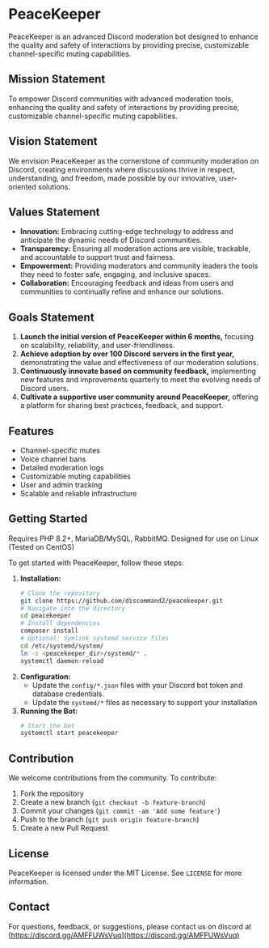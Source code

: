 # PeaceKeeper

PeaceKeeper is an advanced Discord moderation bot designed to enhance the quality and safety of interactions by providing precise, customizable channel-specific muting capabilities.

## Mission Statement

To empower Discord communities with advanced moderation tools, enhancing the quality and safety of interactions by providing precise, customizable channel-specific muting capabilities.

## Vision Statement

We envision PeaceKeeper as the cornerstone of community moderation on Discord, creating environments where discussions thrive in respect, understanding, and freedom, made possible by our innovative, user-oriented solutions.

## Values Statement

- **Innovation:** Embracing cutting-edge technology to address and anticipate the dynamic needs of Discord communities.
- **Transparency:** Ensuring all moderation actions are visible, trackable, and accountable to support trust and fairness.
- **Empowerment:** Providing moderators and community leaders the tools they need to foster safe, engaging, and inclusive spaces.
- **Collaboration:** Encouraging feedback and ideas from users and communities to continually refine and enhance our solutions.

## Goals Statement

1. **Launch the initial version of PeaceKeeper within 6 months,** focusing on scalability, reliability, and user-friendliness.
2. **Achieve adoption by over 100 Discord servers in the first year,** demonstrating the value and effectiveness of our moderation solutions.
3. **Continuously innovate based on community feedback,** implementing new features and improvements quarterly to meet the evolving needs of Discord users.
4. **Cultivate a supportive user community around PeaceKeeper,** offering a platform for sharing best practices, feedback, and support.

## Features

- Channel-specific mutes
- Voice channel bans
- Detailed moderation logs
- Customizable muting capabilities
- User and admin tracking
- Scalable and reliable infrastructure

## Getting Started

Requires PHP 8.2+, MariaDB/MySQL, RabbitMQ.   Designed for use on Linux (Tested on CentOS)

To get started with PeaceKeeper, follow these steps:

1. **Installation:**
    ```bash
    # Clone the repository
    git clone https://github.com/discommand2/peacekeeper.git
    # Navigate into the directory
    cd peacekeeper
    # Install dependencies
    composer install
    # Optional: Symlink systemd service files
    cd /etc/systemd/system/
    ln -s <peacekeeper_dir>/systemd/* .
    systemctl daemon-reload

    ```
2. **Configuration:**
    - Update the `config/*.json` files with your Discord bot token and database credentials.
    - Update the `systemd/*` files as necessary to support your installation
3. **Running the Bot:**
    ```bash
    # Start the bot
    systemctl start peacekeeper
    ```

## Contribution

We welcome contributions from the community. To contribute:

1. Fork the repository
2. Create a new branch (`git checkout -b feature-branch`)
3. Commit your changes (`git commit -am 'Add some feature'`)
4. Push to the branch (`git push origin feature-branch`)
5. Create a new Pull Request

## License

PeaceKeeper is licensed under the MIT License. See `LICENSE` for more information.

## Contact

For questions, feedback, or suggestions, please contact us on discord at [https://discord.gg/AMFFUWsVuq](https://discord.gg/AMFFUWsVuq)